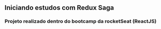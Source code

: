 ## Iniciando estudos com Redux Saga

### Projeto realizado dentro do bootcamp da rocketSeat (ReactJS)
